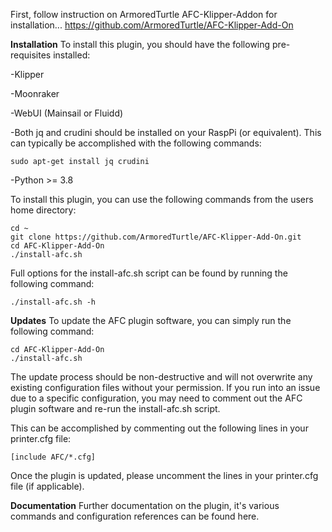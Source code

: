 First, follow instruction on ArmoredTurtle AFC-Klipper-Addon for installation...
https://github.com/ArmoredTurtle/AFC-Klipper-Add-On

**Installation**
To install this plugin, you should have the following pre-requisites installed:

-Klipper

-Moonraker

-WebUI (Mainsail or Fluidd)

-Both jq and crudini should be installed on your RaspPi (or equivalent). This can typically be accomplished with the following commands:
    
    sudo apt-get install jq crudini

-Python >= 3.8

To install this plugin, you can use the following commands from the users home directory:

    cd ~
    git clone https://github.com/ArmoredTurtle/AFC-Klipper-Add-On.git
    cd AFC-Klipper-Add-On
    ./install-afc.sh
    
Full options for the install-afc.sh script can be found by running the following command:

    ./install-afc.sh -h
    
**Updates**
To update the AFC plugin software, you can simply run the following command:

    cd AFC-Klipper-Add-On
    ./install-afc.sh

The update process should be non-destructive and will not overwrite any existing configuration files without your permission. If you run into an issue due to a specific configuration, you may need to comment out the AFC plugin software and re-run the install-afc.sh script.

This can be accomplished by commenting out the following lines in your printer.cfg file:

    [include AFC/*.cfg]
    
Once the plugin is updated, please uncomment the lines in your printer.cfg file (if applicable).

**Documentation**
Further documentation on the plugin, it's various commands and configuration references can be found here.
